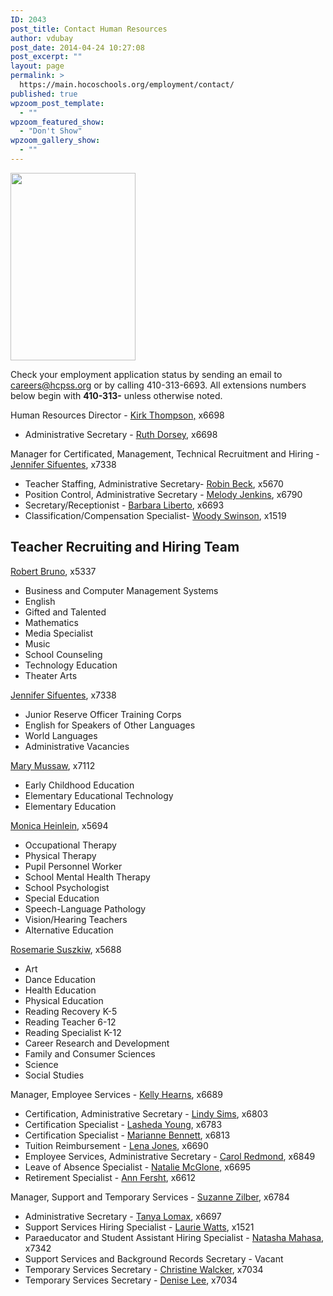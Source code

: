 ```yaml
---
ID: 2043
post_title: Contact Human Resources
author: vdubay
post_date: 2014-04-24 10:27:08
post_excerpt: ""
layout: page
permalink: >
  https://main.hocoschools.org/employment/contact/
published: true
wpzoom_post_template:
  - ""
wpzoom_featured_show:
  - "Don't Show"
wpzoom_gallery_show:
  - ""
---
```

<img class="pict" border="0" src="/f/employment/employ_pic18.jpg" width="200" height="300" alt="" />

<p>Check your employment application status by sending an email to <a href="mailto:careers@hcpss.org?subject=Application Status Request">careers@hcpss.org</a> or by calling 410-313-6693. All extensions numbers below begin with <strong>410-313-</strong> unless otherwise noted.</p>

<p>Human Resources Director - <a href="mailto:kirk_thompson@hcpss.org">Kirk Thompson,</a> x6698</p>
<ul>
  <li>Administrative Secretary - <a href="mailto:ruth_dorsey@hcpss.org">Ruth Dorsey</a>, x6698</li>
</ul>

<p>Manager for Certificated, Management, Technical Recruitment and Hiring - <a href="mailto:Jennifer_Sifuentes@hcpss.org">Jennifer Sifuentes</a>, x7338</p>
<ul>
  <li>Teacher Staffing, Administrative Secretary- <a href="mailto:robin_beck@hcpss.org">Robin Beck</a>, x5670</li>
  <li>Position Control, Administrative Secretary - <a href="mailto:m_jenkins@hcpss.org">Melody Jenkins</a>, x6790</li>
  <li>Secretary/Receptionist - <a href="mailto:barbara_liberto@hcpss.org">Barbara Liberto</a>, x6693</li>
  <li>Classification/Compensation Specialist- <a href="mailto:Woody_Swinson@hcpss.org">Woody Swinson</a>, x1519</li>
</ul>

<h2>Teacher Recruiting and Hiring Team</h2>
<p><a href="mailto:robert_bruno@hcpss.org">Robert Bruno</a>, x5337</p>
<ul>
  <li>Business and Computer Management Systems</li>
  <li>English</li>
  <li>Gifted and Talented</li>
  <li>Mathematics</li>
  <li>Media Specialist</li>
  <li>Music</li>
  <li>School Counseling</li>
  <li>Technology Education</li>
  <li>Theater Arts</li>
</ul>

<p><a href="mailto:Jennifer_Sifuentes@hcpss.org">Jennifer Sifuentes</a>, x7338</p>
<ul>
  <li>Junior Reserve Officer Training Corps</li>
  <li>English for Speakers of Other Languages</li>
  <li>World Languages</li>
  <li>Administrative Vacancies</li>
</ul>

<p><a href="mailto:mary_mussaw@hcpss.org">Mary Mussaw</a>, x7112</p>
<ul>
  <li>Early Childhood Education</li>
  <li>Elementary Educational Technology</li>
  <li>Elementary Education</li>
</ul>

<p><a href="mailto:monica_heinlein@hcpss.org">Monica Heinlein</a>, x5694</p>
<ul>
  <li>Occupational Therapy</li>
  <li>Physical Therapy</li>
  <li>Pupil Personnel Worker</li>
  <li>School Mental Health Therapy</li>
  <li>School Psychologist</li>
  <li>Special Education</li>
  <li>Speech-Language Pathology</li>
  <li>Vision/Hearing Teachers</li>
  <li>Alternative Education</li>
</ul>

<p><a href="mailto:rosemarie_suszkiw@hcpss.org">Rosemarie Suszkiw</a>, x5688</p>
<ul>
  <li>Art</li>
  <li>Dance Education</li>
  <li>Health Education</li>
  <li>Physical Education</li>
  <li>Reading Recovery K-5</li>
  <li>Reading Teacher 6-12</li>
  <li>Reading Specialist K-12</li>
  <li>Career Research and Development</li>
  <li>Family and Consumer Sciences</li>
  <li>Science</li>
  <li>Social Studies</li>
</ul>

<p>Manager, Employee Services - <a href="mailto:kelly_hearns@hcpss.org">Kelly Hearns</a>, x6689</p>
<ul>
  <li>Certification, Administrative Secretary - <a href="mailto:melinda_sims@hcpss.org">Lindy Sims</a>, x6803</li>
  <li>Certification Specialist - <a href="mailto:lasheda_young@hcpss.org">Lasheda Young</a>, x6783</li>
  <li>Certification Specialist - <a href="mailto:marianne_bennett@hcpss.org">Marianne Bennett</a>, x6813</li>
  <li>Tuition Reimbursement - <a href="mailto:lena_jones@hcpss.org">Lena Jones</a>, x6690</li>
  <li>Employee Services, Administrative Secretary -  <a href="mailto:Carol_Redmond@hcpss.org">Carol Redmond</a>, x6849</li>
  <li>Leave of Absence Specialist - <a href="mailto:Natalie_McGlone@hcpss.org">Natalie McGlone,</a> x6695</li>
  <li>Retirement Specialist - <a href="mailto:Ann_Fersht@hcpss.org">Ann Fersht</a>, x6612</li>
</ul>

<p>Manager, Support and Temporary Services  - <a href="mailto:suzanne_zilber@hcpss.org">Suzanne Zilber</a>, x6784</p>
<ul>
  <li>Administrative Secretary - <a href="mailto:tanya_lomax@hcpss.org">Tanya Lomax</a>, x6697</li>
  <li>Support Services Hiring Specialist -  <a href="mailto:Lauren_Watts@hcpss.org">Laurie Watts</a>, x1521</li>
  <li>Paraeducator and Student Assistant Hiring Specialist - <a href="mailto:Natasha_Mahasa@hcpss.org">Natasha Mahasa</a>, x7342</li>
  <li> Support Services and Background Records Secretary - Vacant</li>
  <li>Temporary Services Secretary - <a href="mailto:Chris_Walcker@hcpss.org">Christine Walcker</a>, x7034</li>
  <li>Temporary Services Secretary - <a href="mailto:Denise_Lee@hcpss.org">Denise Lee</a>, x7034</li>
</ul>